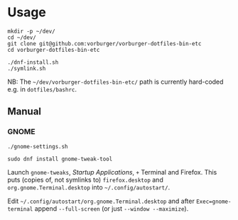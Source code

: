 # Usage

    mkdir -p ~/dev/
    cd ~/dev/
    git clone git@github.com:vorburger/vorburger-dotfiles-bin-etc
    cd vorburger-dotfiles-bin-etc

    ./dnf-install.sh
    ./symlink.sh

NB: The `~/dev/vorburger-dotfiles-bin-etc/` path is currently hard-coded e.g. in `dotfiles/bashrc`.


## Manual

### GNOME

    ./gnome-settings.sh

    sudo dnf install gnome-tweak-tool

Launch `gnome-tweaks`, _Startup Applications_, `+` Terminal and Firefox.
This puts (copies of, not symlinks to) `firefox.desktop` and `org.gnome.Terminal.desktop` into `~/.config/autostart/`.

Edit `~/.config/autostart/org.gnome.Terminal.desktop` and after `Exec=gnome-terminal` append `--full-screen` (or just `--window --maximize`).
